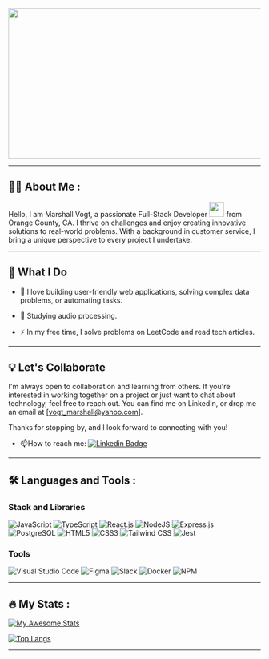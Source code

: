 <div id="header" align="center">
  <img src="https://media.giphy.com/media/dWesBcTLavkZuG35MI/giphy.gif" width="600" height="300"/>
</div>

---

## :man_technologist: About Me :
Hello, I am Marshall Vogt, a passionate Full-Stack Developer <img src="https://media.giphy.com/media/WUlplcMpOCEmTGBtBW/giphy.gif" width="30"> from Orange County, CA. I thrive on challenges and enjoy creating innovative solutions to real-world problems. With a background in customer service, I bring a unique perspective to every project I undertake.

---
## 🚀 What I Do

- :telescope: I love building user-friendly web applications, solving complex data problems, or automating tasks.

- :seedling: Studying audio processing.

- :zap: In my free time, I solve problems on LeetCode and read tech articles.

---
## 💡 Let's Collaborate

I'm always open to collaboration and learning from others. If you're interested in working together on a project or just want to chat about technology, feel free to reach out. You can find me on LinkedIn, or drop me an email at [vogt_marshall@yahoo.com].

Thanks for stopping by, and I look forward to connecting with you!

- :mailbox:How to reach me: [![Linkedin Badge](https://img.shields.io/badge/LinkedIn-blue?style=for-the-badge&logo=linkedin&logoColor=white)](https://www.linkedin.com/in/marshall-vogt/)

---

## :hammer_and_wrench: Languages and Tools :
### Stack and Libraries
![JavaScript](https://img.shields.io/badge/javascript-%23323330.svg?style=for-the-badge&logo=javascript&logoColor=%23F7DF1E)
![TypeScript](https://img.shields.io/badge/typescript-%23323330.svg?style=for-the-badge&logo=typescript&logoColor=white&color=235B97)
![React.js](https://img.shields.io/badge/react.js-%2320232a.svg?style=for-the-badge&logo=react&logoColor=%2361DAFB) 
![NodeJS](https://img.shields.io/badge/node.js-6DA55F?style=for-the-badge&logo=node.js&logoColor=white)
![Express.js](https://img.shields.io/badge/express.js-%23404d59.svg?style=for-the-badge&logo=express&logoColor=%2361DAFB)
![PostgreSQL](https://img.shields.io/badge/postgresql-%23316192.svg?style=for-the-badge&logo=postgresql&logoColor=6699C4&color=212121)
![HTML5](https://img.shields.io/badge/html5-%23E34F26.svg?style=for-the-badge&logo=html5&logoColor=white)
![CSS3](https://img.shields.io/badge/css3-%231572B6.svg?style=for-the-badge&logo=css3&logoColor=white) 
![Tailwind CSS](https://img.shields.io/badge/tailwind_css-%23316192.svg?style=for-the-badge&logo=tailwindcss&logoColor=0B7FFF&color=071A2F)
![Jest](https://img.shields.io/badge/jest-%23316192.svg?style=for-the-badge&logo=jest&logoColor=C21325&color=black)


### Tools
![Visual Studio Code](https://img.shields.io/badge/Visual%20Studio%20Code-0078d7.svg?style=for-the-badge&logo=visual-studio-code&logoColor=007ACC&color=2C2C32)
![Figma](https://img.shields.io/badge/figma-%23F24E1E.svg?style=for-the-badge&logo=figma&logoColor=white)
![Slack](https://img.shields.io/badge/Slack-4A154B?style=for-the-badge&logo=slack&logoColor=white)
![Docker](https://img.shields.io/badge/docker-%230db7ed.svg?style=for-the-badge&logo=docker&logoColor=white)
![NPM](https://img.shields.io/badge/NPM-%23CB3837.svg?style=for-the-badge&logo=npm&logoColor=white)


---

## :fire: My Stats :
[![My Awesome Stats](https://awesome-github-stats.azurewebsites.net/user-stats/marshall-vogt?cardType=level&theme=vision-friendly-dark&preferLogin=false)](https://git.io/awesome-stats-card)

[![Top Langs](https://github-readme-stats.vercel.app/api/top-langs/?username=marshall-vogt&layout=compact&theme=vision-friendly-dark)](https://github.com/anuraghazra/github-readme-stats)

---
